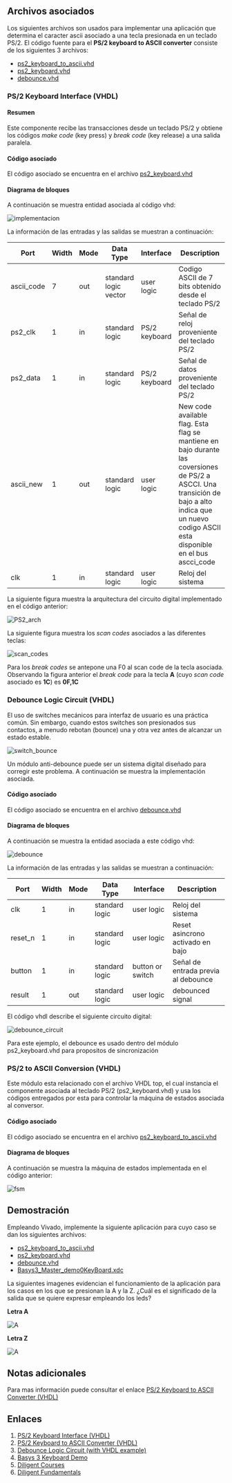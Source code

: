 


## Archivos asociados ##

Los siguientes archivos son usados para implementar una aplicación que determina el caracter ascii asociado a una tecla presionada en un teclado PS/2. El código fuente para el **PS/2 keyboard to ASCII converter** consiste de los siguientes 3 archivos:
* [ps2_keyboard_to_ascii.vhd](ps2_keyboard_to_ascii.vhd)
* [ps2_keyboard.vhd](ps2_keyboard.vhd)
* [debounce.vhd](debounce.vhd)



### PS/2 Keyboard Interface (VHDL) ###

#### Resumen ####

Este componente recibe las transacciones desde un teclado PS/2 y obtiene los códigos *make code* (key press) y *break code* (key release) a una salida paralela.

#### Código asociado ####

El código asociado se encuentra en el archivo [ps2_keyboard.vhd](ps2_keyboard.vhd)

#### Diagrama de bloques ####

A continuación se muestra entidad asociada al código vhd:

![implementacion](implementacion.jpg)

La información de las entradas y las salidas se muestran a continuación:

|Port|Width|Mode|Data Type|Interface|Description|
|----|-----|----|---------|---------|-----------|
|ascii_code|7|out|standard logic vector|user logic|Codigo ASCII de 7 bits obtenido desde el teclado PS/2|
|ps2_clk|1|in|standard logic|PS/2 keyboard|Señal de reloj proveniente del teclado PS/2|
|ps2_data|1|in|standard logic|PS/2 keyboard|Señal de datos proveniente del teclado PS/2|
|ascii_new|1|out|standard logic|user logic|New code available flag. Esta flag se mantiene en bajo durante las coversiones de PS/2 a ASCCI. Una transición de bajo a alto indica que un nuevo codigo ASCII esta disponible en el bus ascci_code|
|clk|1|in|standard logic|user logic|Reloj del sistema|

La siguiente figura muestra la arquitectura del circuito digital implementado en el código anterior:

![PS2_arch](architecture.jpg)

La siguiente figura muestra los *scan codes* asociados a las diferentes teclas:

![scan_codes](keyboard_scancodes.png)

Para los *break codes* se antepone una F0 al scan code de la tecla asociada. Observando la figura anterior el *break code* para la tecla **A** (cuyo *scan code* asociado es **1C**) es **0F,1C**

### Debounce Logic Circuit  (VHDL) ###

El uso de switches mecánicos para interfaz de usuario es una práctica común. Sin embargo, cuando estos switches son presionados sus contactos, a menudo rebotan (bounce) una y otra vez antes de alcanzar un estado estable. 

![switch_bounce](switch_bounce.jpg)

Un módulo anti-debounce puede ser un sistema digital diseñado para corregir este problema. A continuación se muestra la implementación asociada.

#### Código asociado ####

El código asociado se encuentra en el archivo [debounce.vhd](debounce.vhd)


#### Diagrama de bloques ####

A continuación se muestra la entidad asociada a este código vhd:

![debounce](debounce.jpg)

La información de las entradas y las salidas se muestran a continuación:

|Port|Width|Mode|Data Type|Interface|Description|
|----|-----|----|---------|---------|-----------|
|clk|1|in|standard logic|user logic|Reloj del sistema|
|reset_n|1|in|standard logic|user logic|Reset asincrono activado en bajo|
|button|1|in|standard logic|button or switch|Señal de entrada previa al debounce|
|result|1|out|standard logic|user logic|debounced signal|

El código vhdl describe el siguiente circuito digital:

![debounce_circuit](debounce1.jpg)

Para este ejemplo, el debounce es usado dentro del módulo 
ps2_keyboard.vhd para propositos de sincronización

### PS/2 to ASCII Conversion (VHDL) ###

Este módulo esta relacionado con el archivo VHDL top, el cual instancia el componente asociada al teclado PS/2 (ps2_keyboard.vhd) y usa los códigos entregados por esta para controlar la máquina de estados asociada al conversor.

#### Código asociado ####

El código asociado se encuentra en el archivo [ps2_keyboard_to_ascii.vhd](ps2_keyboard_to_ascii.vhd)


#### Diagrama de bloques ####

A continuación se muestra la máquina de estados implementada en el código anterior:

![fsm](fsm.jpg)

## Demostración ##

Empleando Vivado, implemente la siguiente aplicación para cuyo caso se dan los siguientes archivos:
* [ps2_keyboard_to_ascii.vhd](ps2_keyboard_to_ascii.vhd)
* [ps2_keyboard.vhd](ps2_keyboard.vhd)
* [debounce.vhd](debounce.vhd)
* [Basys3_Master_demo0KeyBoard.xdc](Basys3_Master_demo0KeyBoard.xdc)

La siguientes imagenes evidencian el funcionamiento de la aplicación para los casos en los que se presionan la A y la Z. ¿Cuál es el significado de la salida que se quiere expresar empleando los leds?

**Letra A**

![A](letra_A.jpg)

**Letra Z**

![A](letra_Z.jpg)

## Notas adicionales ##
Para mas información puede consultar el enlace [PS/2 Keyboard to ASCII Converter (VHDL)](https://www.digikey.com/eewiki/pages/viewpage.action?pageId=28279002)



## Enlaces ##

1. [PS/2 Keyboard Interface (VHDL)](https://www.digikey.com/eewiki/pages/viewpage.action?pageId=28278929)
2. [PS/2 Keyboard to ASCII Converter (VHDL)](https://www.digikey.com/eewiki/pages/viewpage.action?pageId=28279002)
3. [Debounce Logic Circuit (with VHDL example)](https://www.digikey.com/eewiki/pages/viewpage.action?pageId=4980758)
4. [Basys 3 Keyboard Demo](https://reference.digilentinc.com/learn/programmable-logic/tutorials/basys-3-keyboard-demo/start)
5. [Diligent Courses](https://reference.digilentinc.com/learn/courses/start)
6. [Diligent Fundamentals](https://reference.digilentinc.com/learn/fundamentals/start)

<!---
http://www.secs.oakland.edu/~llamocca/Tutorials/VHDLFPGA/
http://www.secs.oakland.edu/~llamocca/Tutorials/VHDLFPGA/Outline.pdf
http://www.secs.oakland.edu/~llamocca/Tutorials/VHDLFPGA/Vivado/


http://ece-research.unm.edu/jimp/vhdl_fpgas/slides/VGA.pdf
http://ece-research.unm.edu/jimp/vhdl_fpgas/
https://academic.csuohio.edu/chu_p/rtl/rtl_hardware.html
https://academic.csuohio.edu/chu_p/rtl/chu_rtL_book/rtl_chap10_fsm.pdf
https://academic.csuohio.edu/chu_p/rtl/fpga_vhdl.html
http://ece-research.unm.edu/jimp/vhdl_fpgas/slides/UART.pdf
http://ece-research.unm.edu/jimp/vhdl_fpgas/modules/divider/divider.vhd
http://ece-research.unm.edu/jimp/vhdl_fpgas/slides/FSM.pdf
http://ece-research.unm.edu/jimp/vhdl_fpgas/slides/sequential_design.pdf
http://ece-research.unm.edu/jimp/vhdl_fpgas/slides/sequential_principle.pdf

https://ece.gmu.edu/coursewebpages/ECE/ECE448/S13/
http://ebook.pldworld.com/_eBook/FPGA%EF%BC%8FHDL/

-->
